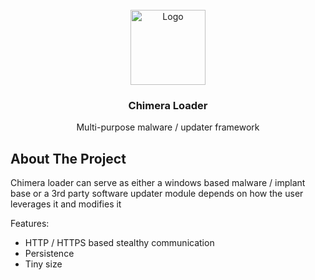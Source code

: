 <!-- PROJECT LOGO -->
<br />
<div align="center">
  <a href="https://upload.wikimedia.org/wikipedia/commons/b/b3/Chimera_Apulia_Louvre_K362.jpg">
    <img src="https://upload.wikimedia.org/wikipedia/commons/b/b3/Chimera_Apulia_Louvre_K362.jpg" alt="Logo" width="120" height="120">
  </a>

  <h3 align="center">Chimera Loader</h3>

  <p align="center">
     Multi-purpose malware / updater framework 
  </p>
</div>

<!-- ABOUT THE PROJECT -->
## About The Project

Chimera loader can serve as either a windows based malware / implant base or a 3rd party software updater module depends on how the user leverages it and modifies it 

Features:
* HTTP / HTTPS  based stealthy communication 
* Persistence
* Tiny size 


